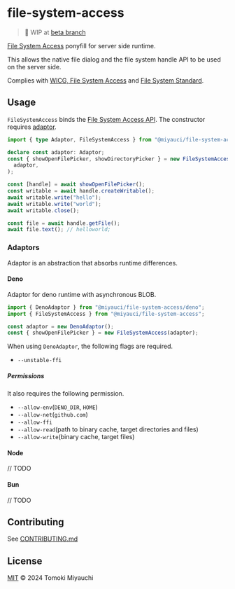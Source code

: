 # file-system-access

> 🚧 WIP at
> [beta branch](https://github.com/TomokiMiyauci/file-system-access/tree/beta)

[File System Access](https://wicg.github.io/file-system-access/) ponyfill for
server side runtime.

This allows the native file dialog and the file system handle API to be used on
the server side.

Complies with
[WICG, File System Access](https://github.com/WICG/file-system-access) and
[File System Standard](https://github.com/whatwg/fs).

## Usage

`FileSystemAccess` binds the
[File System Access API](https://wicg.github.io/file-system-access/). The
constructor requires [adaptor](#adaptors).

```ts
import { type Adaptor, FileSystemAccess } from "@miyauci/file-system-access";

declare const adaptor: Adaptor;
const { showOpenFilePicker, showDirectoryPicker } = new FileSystemAccess(
  adaptor,
);

const [handle] = await showOpenFilePicker();
const writable = await handle.createWritable();
await writable.write("hello");
await writable.write("world");
await writable.close();

const file = await handle.getFile();
await file.text(); // helloworld;
```

### Adaptors

Adaptor is an abstraction that absorbs runtime differences.

#### Deno

Adaptor for deno runtime with asynchronous BLOB.

```ts
import { DenoAdaptor } from "@miyauci/file-system-access/deno";
import { FileSystemAccess } from "@miyauci/file-system-access";

const adaptor = new DenoAdaptor();
const { showOpenFilePicker } = new FileSystemAccess(adaptor);
```

When using `DenoAdaptor`, the following flags are required.

- `--unstable-ffi`

##### Permissions

It also requires the following permission.

- `--allow-env`(`DENO_DIR`, `HOME`)
- `--allow-net`(`github.com`)
- `--allow-ffi`
- `--allow-read`(path to binary cache, target directories and files)
- `--allow-write`(binary cache, target files)

#### Node

// TODO

#### Bun

// TODO

## Contributing

See [CONTRIBUTING.md](CONTRIBUTING.md)

## License

[MIT](LICENSE) © 2024 Tomoki Miyauchi
